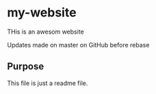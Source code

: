 # my-website

THis is an awesom website

Updates made on master on GitHub before rebase

## Purpose

This file is just a readme file.
